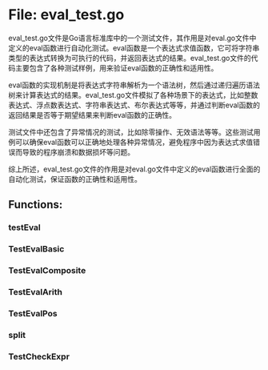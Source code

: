 # File: eval_test.go

eval_test.go文件是Go语言标准库中的一个测试文件，其作用是对eval.go文件中定义的eval函数进行自动化测试。eval函数是一个表达式求值函数，它可将字符串类型的表达式转换为可执行的代码，并返回表达式的结果。eval_test.go文件的代码主要包含了各种测试样例，用来验证eval函数的正确性和适用性。

eval函数的实现机制是将表达式字符串解析为一个语法树，然后通过递归遍历语法树来计算表达式的结果。eval_test.go文件模拟了各种场景下的表达式，比如整数表达式、浮点数表达式、字符串表达式、布尔表达式等等，并通过判断eval函数的返回结果是否等于期望结果来判断eval函数的正确性。

测试文件中还包含了异常情况的测试，比如除零操作、无效语法等等。这些测试用例可以确保eval函数可以正确地处理各种异常情况，避免程序中因为表达式求值错误而导致的程序崩溃和数据损坏等问题。

综上所述，eval_test.go文件的作用是对eval.go文件中定义的eval函数进行全面的自动化测试，保证函数的正确性和适用性。

## Functions:

### testEval





### TestEvalBasic





### TestEvalComposite





### TestEvalArith





### TestEvalPos





### split





### TestCheckExpr





